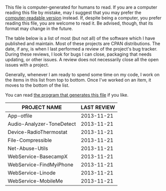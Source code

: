 This file is computer-generated for humans to read.  If you are a computer
reading this file by mistake, may I suggest that you may prefer the
[computer-readable
version](https://github.com/mikegrb/code-review/blob/master/code-review.yaml) instead.
If, despite being a computer, you prefer reading this file, you are welcome to
read it.  Be advised, though, that its format may change in the future.

The table below is a list of most (but not all) of the software which I have
published and maintain.  Most of these projects are CPAN distributions.  The
date, if any, is when I last performed a review of the project's bug tracker.
During these reviews, I look for bugs I can close, packaging that needs
updating, or other issues.  A review does not necessarily close all the open
issues with a project.

Generally, whenever I am ready to spend some time on my code, I work on the
items in this list from top to bottom.  Once I've worked on an item, it moves
to the bottom of the list.

You can read [the program that generates this
file](https://github.com/mikegrb/code-review/blob/master/code-review) if you like.

| PROJECT NAME                            | LAST REVIEW
| --------------------------------------- | -------------
| App-otfile                              | 2013-11-21
| Audio-Analyzer-ToneDetect               | 2013-11-21
| Device-RadioThermostat                  | 2013-11-21
| File-Compressible                       | 2013-11-21
| Net-Abuse-Utils                         | 2013-11-21
| WebService-BasecampX                    | 2013-11-21
| WebService-FindMyiPhone                 | 2013-11-21
| WebService-Linode                       | 2013-11-21
| WebService-MobileMe                     | 2013-11-21
